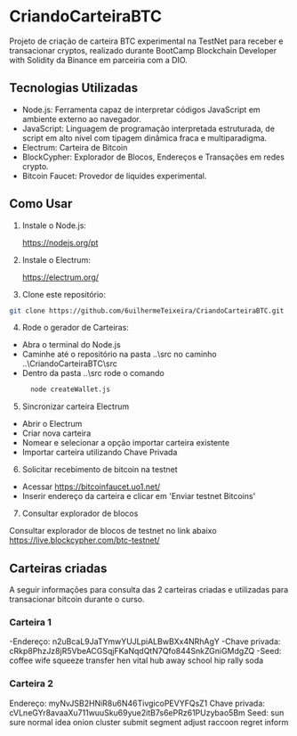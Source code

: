 # CriandoCarteiraBTC
Projeto de criação de carteira BTC experimental na TestNet para receber e transacionar cryptos, realizado durante BootCamp Blockchain Developer with Solidity da Binance em parceiria com a DIO.

## Tecnologias Utilizadas

- Node.js: Ferramenta capaz de interpretar códigos JavaScript em ambiente externo ao navegador.
- JavaScript: Linguagem de programação interpretada estruturada, de script em alto nível com tipagem dinâmica fraca e multiparadigma.
- Electrum: Carteira de Bitcoin
- BlockCypher: Explorador de Blocos, Endereços e Transações em redes crypto.
- Bitcoin Faucet: Provedor de liquides experimental.

## Como Usar

1. Instale o Node.js:

    https://nodejs.org/pt


2. Instale o Electrum:

    https://electrum.org/


3. Clone este repositório:

```bash
git clone https://github.com/6uilhermeTeixeira/CriandoCarteiraBTC.git
```

4. Rode o gerador de Carteiras:

- Abra o terminal do Node.js
- Caminhe até o repositório na pasta ..\src no caminho ..\CriandoCarteiraBTC\src
- Dentro da pasta ..\src rode o comando
  ```bash
    node createWallet.js
  ```

5. Sincronizar carteira Electrum
- Abrir o Electrum
- Criar nova carteira
- Nomear e selecionar a opção importar carteira existente
- Importar carteira utilizando Chave Privada

6. Solicitar recebimento de bitcoin na testnet
- Acessar https://bitcoinfaucet.uo1.net/
- Inserir endereço da carteira e clicar em 'Enviar testnet Bitcoins'

7. Consultar explorador de blocos

Consultar explorador de blocos de testnet no link abaixo
https://live.blockcypher.com/btc-testnet/


## Carteiras criadas

A seguir informações para consulta das 2 carteiras criadas e utilizadas para transacionar bitcoin durante o curso.

### Carteira 1
-Endereço:  n2uBcaL9JaTYmwYUJLpiALBwBXx4NRhAgY
-Chave privada: cRkp8PhzJz8jR5VbeACGSqjFKaNqdQtN7Qfo844SnkZGniGMdgZQ
-Seed: coffee wife squeeze transfer hen vital hub away school hip rally soda

### Carteira 2
Endereço:  myNvJSB2HNiR8u6N46TivgicoPEVYFQsZ1
Chave privada: cVLneGYr8avaaXu711wuuSku69yue2itB7s6ePRz61PUzybao5Bm
Seed: sun sure normal idea onion cluster submit segment adjust raccoon regret inform   
